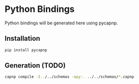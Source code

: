 # Python Bindings

Python bindings will be generated here using pycapnp.

## Installation
```bash
pip install pycapnp
```

## Generation (TODO)
```bash
capnp compile -I../../schemas -opy:. ../../schemas/*.capnp
```
